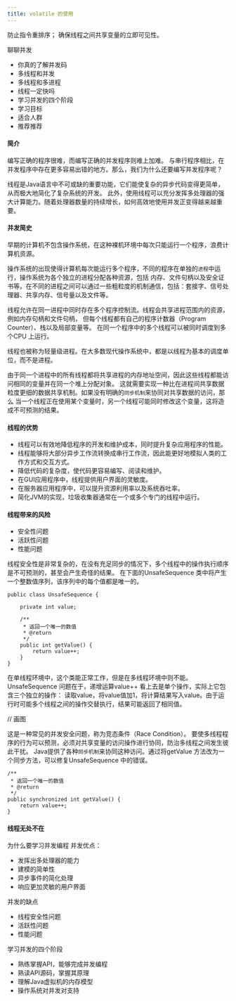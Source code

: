 ```yaml
---
title: volatile 的使用
---
```


防止指令重排序；
确保线程之间共享变量的立即可见性。

聊聊并发
- 你真的了解并发码
- 多线程和并发
- 多线程和多进程
- 线程一定快吗
- 学习并发的四个阶段
- 学习目标
- 适合人群
- 推荐推荐

<!-- more -->
#### 简介
编写正确的程序很难，而编写正确的并发程序则难上加难。
与串行程序相比，在并发程序中存在更多容易出错的地方。那么，我们为什么还要编写并发程序呢？

线程是Java语言中不可或缺的重要功能，它们能使复杂的异步代码变得更简单，从而极大地简化了复杂系统的开发。
此外，使用线程可以充分发挥多处理器的强大计算能力。随着处理器数量的持续增长，如何高效地使用并发正变得越来越重要。

#### 并发简史
早期的计算机不包含操作系统，在这种裸机环境中每次只能运行一个程序，浪费计算机资源。

操作系统的出现使得计算机每次能运行多个程序，不同的程序在单独的`进程`中运行，操作系统为各个独立的进程分配各种资源，包括
内存、文件句柄以及安全证书等。在不同的进程之间可以通过一些粗粒度的机制通信，包括：套接字、信号处理器、共享内存、信号量以及文件等。

线程允许在同一进程中同时存在多个程序控制流。线程会共享进程范围内的资源，例如内存句柄和文件句柄，
但每个线程都有自己的程序计数器（Program Counter）、栈以及局部变量等。
在同一个程序中的多个线程可以被同时调度到多个CPU 上运行。

线程也被称为轻量级进程。在大多数现代操作系统中，都是以线程为基本的调度单位，而不是进程。

由于同一个进程中的所有线程都将共享进程的内存地址空间，因此这些线程都能访问相同的变量并在同一个堆上分配对象。
这就需要实现一种比在进程间共享数据粒度更细的数据共享机制。如果没有明确的`同步机制`来协同对共享数据的访问，那么
当一个线程正在使用某个变量时，另一个线程可能同时修改这个变量，这将造成不可预测的结果。

#### 线程的优势
- 线程可以有效地降低程序的开发和维护成本，同时提升复杂应用程序的性能。
- 线程能够将大部分异步工作流转换成串行工作流，因此能更好地模拟人类的工作方式和交互方式。
- 降低代码的复杂度，使代码更容易编写、阅读和维护。
- 在GUI应用程序中，线程提供用户界面的灵敏度。
- 在服务器应用程序中，可以提升资源利用率以及系统吞吐率。
- 简化JVM的实现，垃圾收集器通常在一个或多个专门的线程中运行。


#### 线程带来的风险
- 安全性问题
- 活跃性问题
- 性能问题

线程安全性是非常复杂的，在没有充足同步的情况下，多个线程中的操作执行顺序是不可预测的，甚至会产生奇怪的结果。
在下面的UnsafeSequence 类中将产生一个整数值序列，该序列中的每个值都是唯一的。
```text
public class UnsafeSequence {
    
    private int value;

    /**
     * 返回一个唯一的数值
     * @return
     */
    public int getValue() {
        return value++;
    }
}
```
在单线程环境中，这个类能正常工作，但是在多线程环境中则不能。
UnsafeSequence 问题在于，递增运算value++ 看上去是单个操作，实际上它包含三个独立的操作：
读取value，将value值加1，将计算结果写入value。由于运行时可能多个线程之间的操作交替执行，结果可能返回了相同值。

// 画图

这是一种常见的并发安全问题，称为竞态条件（Race Condition）。
要使多线程程序的行为可以预测，必须对共享变量的访问操作进行协同，防治多线程之间发生彼此干扰。
Java提供了各种`同步机制`来协同这种访问。通过将getValue 方法改为一个同步方法，可以修复UnsafeSequence 中的错误。
```text
/**
 * 返回一个唯一的数值
 * @return
 */
public synchronized int getValue() {
    return value++;
}
```


#### 线程无处不在


为什么要学习并发编程
并发优点：
- 发挥出多处理器的能力
- 建模的简单性
- 异步事件的简化处理
- 响应更加灵敏的用户界面

并发的缺点
- 线程安全性问题
- 活跃性问题
- 性能问题


学习并发的四个阶段
- 熟练掌握API，能够完成并发编程
- 熟读API源码，掌握其原理
- 理解Java虚拟机的内存模型
- 操作系统对并发对支持
































